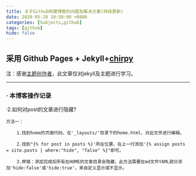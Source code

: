 ```yaml
---
title: 关于Github构建博客的问题及解决方案(持续更新)
date: 2020-05-28 10:50:00 +0800
categories: [Subjects,github]
tags: [github]
hide: false
---
```


##  采用 Github Pages + Jekyll+[chirpy](https://chirpy.cotes.info/posts/write-a-new-post/)
注：感谢[主题创作者](https://github.com/cotes2020/jekyll-theme-chirpy)，此文章仅对jekyll及主题进行学习。

---
### · 本博客操作记录

·2.如何对post的文章进行隐藏?

    方法一：
    
        1.找到home的页面代码，在'_layouts/'目录下的home.html，对此文件进行编辑。

        2.找到"{% for post in posts %}'所在位置，在上一行添加'{% assign posts = site.posts | where:"hide", "false" %}"即可。

        3.弊端：添加完成后所有在HOME的文章目录会隐藏，此方法需要在md文件YAML部分添加'hide:false'或'hide:true'，来自定义显示或不显示。
